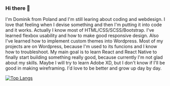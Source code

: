 ### Hi there 👋

I'm Dominik from Poland and I'm still learing about coding and webdesign. I love that feeling when I devise something and then I'm putting it into code and it works. Actually I know most of HTML/CSS/SCSS/Bootstrap. I've learned flexbox usability and how to make good responsive design. Also I've learned how to implement custom themes into Wordpress. Most of my projects are on Wordpress, because I'm used to its funcions and I know how to troubleshoot. My main goal is to learn React and React Native to finally start building something really good, because currently I'm not glad about my skills. Maybe I will try to learn Adobe XD, but I don't know if I'll be good in making wireframing. I'd love to be better and grow up day by day. 


[![Top Langs](https://github-readme-stats.vercel.app/api/top-langs/?username=wise1999&show_icons=true&layout=compact&theme=radical)](https://github.com/anuraghazra/github-readme-stats)
